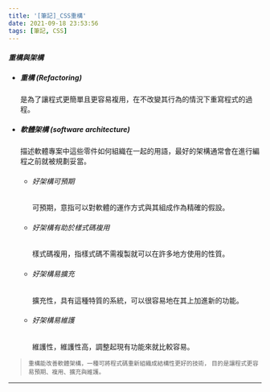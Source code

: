 ```yaml
---
title: '[筆記]_CSS重構'
date: 2021-09-18 23:53:56
tags: [筆記, CSS]
---
```


#### *重構與架構*
  - ##### 重構 (Refactoring)
    是為了讓程式更簡單且更容易複用，在不改變其行為的情況下重寫程式的過程。
  - ##### 軟體架構 (software architecture)
    描述軟體專案中這些零件如何組織在一起的用語，最好的架構通常會在進行編程之前就被規劃妥當。
    - ###### 好架構可預期
      可預期，意指可以對軟體的運作方式與其組成作為精確的假設。
    - ###### 好架構有助於樣式碼複用
      樣式碼複用，指樣式碼不需複製就可以在許多地方使用的性質。
    - ###### 好架構易擴充
      擴充性，具有這種特質的系統，可以很容易地在其上加進新的功能。
    - ###### 好架構易維護
      維護性，維護性高，調整起現有功能來就比較容易。
    
  > <small>重構能改善軟體架構，一種可將程式碼重新組織成結構性更好的技術，
  > 目的是讓程式更容易預期、複用、擴充與維護。</small>

<!-- more -->


--------------

